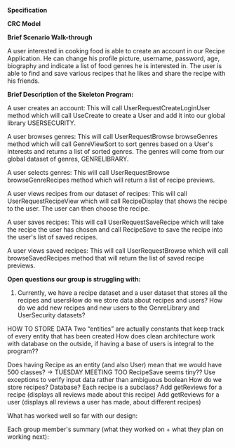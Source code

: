 **Specification**


**CRC Model**


**Brief Scenario Walk-through**

A user interested in cooking food is able to create an account in our Recipe Application. He can change his profile picture, username, password, age, biography and indicate a list of food genres he is interested in. The user is able to find and save various recipes that he likes and share the recipe with his friends.


**Brief Description of the Skeleton Program:**

A user creates an account: This will call UserRequestCreateLoginUser method which will call UseCreate to create a User and add it into our global library USERSECURITY.

A user browses genres: This will call UserRequestBrowse browseGenres method which will call GenreViewSort to sort genres based on a User's interests and returns a list of sorted genres. The genres will come from our global dataset of genres, GENRELIBRARY.

A user selects genres: This will call UserRequestBrowse browseGenreRecipes method which will return a list of recipe previews. 

A user views recipes from our dataset of recipes: This will call UserRequestRecipeView which will call RecipeDisplay that shows the recipe to the user. The user can then choose the recipe.

A user saves recipes: This will call UserRequestSaveRecipe which will take the recipe the user has chosen and call RecipeSave to save the recipe into the user's list of saved recipes. 

A user views saved recipes: This will call UserRequestBrowse which will call browseSavedRecipes method that will return the list of saved recipe previews. 



**Open questions our group is struggling with:**

1. Currently, we have a recipe dataset and a user dataset that stores all the recipes and usersHow do we store data about recipes and users? How do we add new recipes and new users to the GenreLibrary and UserSecurity datasets?

HOW TO STORE DATA
Two “entities” are actually constants that keep track of every entity that has been created
How does clean architecture work with database on the outside, if having a base of users is integral to the program??

Does having Recipe as an entity (and also User) mean that we would have 500 classes? -> TUESDAY MEETING TOO
RecipeSave seems tiny??
Use exceptions to verify input data rather than ambiguous boolean
How do we store recipes? Database? Each recipe is a subclass?
Add getReviews for a recipe (displays all reviews made about this recipe)
Add getReviews for a user (displays all reviews a user has made, about different recipes)



What has worked well so far with our design:


Each group member's summary (what they worked on + what they plan on working next):



